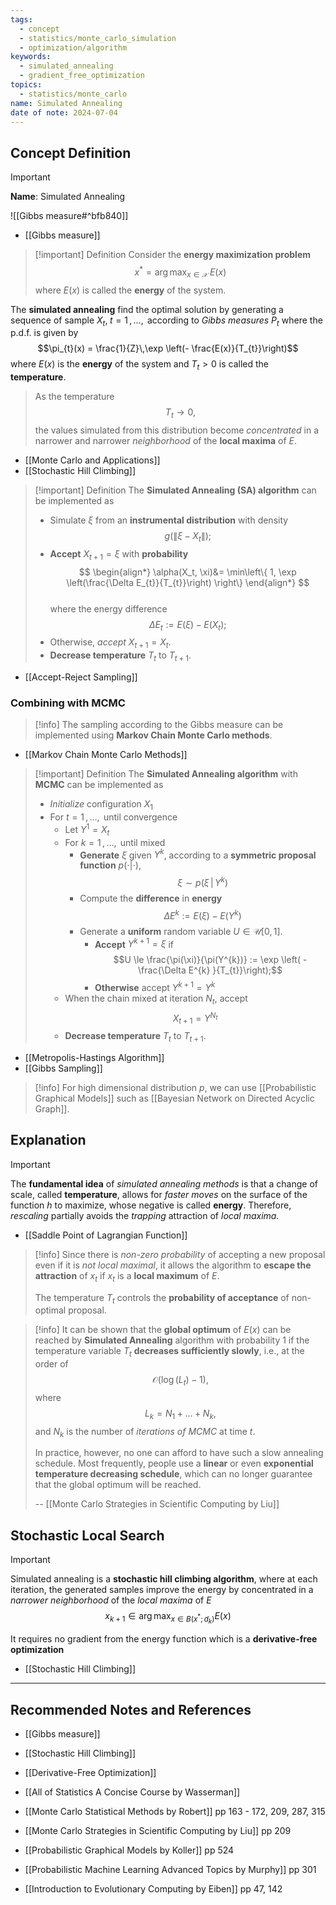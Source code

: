 ```yaml
---
tags:
  - concept
  - statistics/monte_carlo_simulation
  - optimization/algorithm
keywords:
  - simulated_annealing
  - gradient_free_optimization
topics:
  - statistics/monte_carlo
name: Simulated Annealing
date of note: 2024-07-04
---
```


## Concept Definition

>[!important]
>**Name**: Simulated Annealing

![[Gibbs measure#^bfb840]]

- [[Gibbs measure]]

>[!important] Definition
>Consider the **energy maximization problem** $$x^{*} = \arg\max_{x\in \mathcal{X}}\,E(x)$$ where  $E(x)$ is called the **energy** of the system.
>
  The **simulated annealing** find the optimal solution by generating a sequence of sample $X_{t},\; t=1\,{,}\ldots{,}\,$ according to *Gibbs measures* $P_{t}$ where the p.d.f. is given by  $$\pi_{t}(x) = \frac{1}{Z}\,\exp \left(- \frac{E(x)}{T_{t}}\right)$$ where $E(x)$ is the **energy** of the system and $T_{t} >0$ is called the **temperature**. 
>
>As the temperature $$T_{t} \to 0,$$ the values simulated from this distribution become *concentrated* in a narrower and narrower *neighborhood* of the **local maxima** of $E$.

- [[Monte Carlo and Applications]]
- [[Stochastic Hill Climbing]]

>[!important] Definition
>The **Simulated Annealing (SA) algorithm** can be implemented as 
>- Simulate $\xi$ from an **instrumental distribution** with density $$g(\lVert \xi - X_{t} \rVert);$$
>- **Accept** $X_{t+1} = \xi$ with **probability**
>$$ 
> \begin{align*}
> \alpha(X_t, \xi)&= \min\left\{ 1, \exp \left(\frac{\Delta E_{t}}{T_{t}}\right) \right\} 
> \end{align*}
>$$  
>where the energy difference $$\Delta E_t := E(\xi) - E(X_t);$$
>- Otherwise, *accept* $X_{t+1} = X_t$.
>- **Decrease temperature** $T_{t}$ to $T_{t+1}$.
>

- [[Accept-Reject Sampling]]

### Combining with MCMC


>[!info]
>The sampling according to the Gibbs measure can be implemented using **Markov Chain Monte Carlo methods**.

- [[Markov Chain Monte Carlo Methods]]

>[!important] Definition
>The **Simulated Annealing algorithm** with **MCMC** can be implemented as 
>- *Initialize* configuration $X_{1}$
>- For $t=1 \,{,}\ldots{,}\,$ until convergence
>	- Let $Y^{1} = X_{t}$
>	- For $k = 1\,{,}\ldots{,}\,$ until mixed
>		- **Generate** $\xi$ given $Y^{k}$, according to a **symmetric proposal function** $p(\cdot|\cdot)$,  $$\xi \sim  p(\xi \,|\, Y^{k})$$
>		- Compute the **difference** in **energy**  $$\Delta E^{k} := E(\xi) -  E(Y^{k})$$
>		- Generate a **uniform** random variable $U\in \mathcal{U}[0,1]$.
>			- **Accept** $Y^{k+1} = \xi$ if $$U \le \frac{\pi(\xi)}{\pi(Y^{k})} := \exp \left( - \frac{\Delta E^{k} }{T_{t}}\right);$$
>			- **Otherwise** accept $Y^{k+1} =  Y^{k}$
>	- When the chain mixed at iteration $N_{t}$, accept $$X_{t+1} = Y^{N_{t}}$$
>	- **Decrease temperature** $T_{t}$ to $T_{t+1}$.
>

- [[Metropolis-Hastings Algorithm]]
- [[Gibbs Sampling]]

>[!info]
>For high dimensional distribution $p$, we can use [[Probabilistic Graphical Models]] such as [[Bayesian Network on Directed Acyclic Graph]].

## Explanation

>[!important]
>The **fundamental idea** of *simulated annealing methods* is that a change of scale, called **temperature**, allows for *faster moves* on the surface of the function $h$ to maximize, whose negative is called **energy**. Therefore, *rescaling* partially avoids the *trapping* attraction of *local maxima.*

- [[Saddle Point of Lagrangian Function]]

>[!info]
>Since there is *non-zero probability* of accepting a new proposal even if it is *not local maximal*, it allows the algorithm to **escape the attraction** of $x_t$ if $x_t$ is a **local maximum** of $E$. 
>
>The temperature $T_{t}$ controls the **probability of acceptance** of non-optimal proposal.

>[!info]
>It can be shown that the **global optimum** of $E(x)$ can be reached by **Simulated Annealing** algorithm with probability $1$ if the temperature variable $T_t$ **decreases sufficiently slowly**, i.e., at the order of $$\mathcal{O}(\log(L_t)-1),$$ where $$L_k = N_1 +\ldots + N_k,$$ and  $N_k$ is the number of *iterations of MCMC* at time $t$. 
>
>In practice, however, no one can afford to have such a slow annealing schedule. Most frequently, people use a **linear** or even **exponential temperature decreasing schedule**, which can no longer guarantee that the global optimum will be reached.
>
>--  [[Monte Carlo Strategies in Scientific Computing by Liu]] 


## Stochastic Local Search


>[!important]
>Simulated annealing is a **stochastic hill climbing algorithm**, where at each iteration, the generated samples improve the energy by concentrated in a *narrower neighborhood* of the *local maxima* of $E$
>$$
>x_{k+1} \in \arg\max_{x\in B(x^{*}; d_{k})}E(x)
>$$
>
>It requires no gradient from the energy function which is a **derivative-free optimization**

- [[Stochastic Hill Climbing]]





-----------
##  Recommended Notes and References


- [[Gibbs measure]]
- [[Stochastic Hill Climbing]]
- [[Derivative-Free Optimization]]


- [[All of Statistics A Concise Course by Wasserman]]
- [[Monte Carlo Statistical Methods by Robert]] pp 163 - 172, 209, 287, 315
- [[Monte Carlo Strategies in Scientific Computing by Liu]] pp 209

- [[Probabilistic Graphical Models by Koller]] pp 524
- [[Probabilistic Machine Learning Advanced Topics by Murphy]] pp 301
- [[Introduction to Evolutionary Computing by Eiben]] pp 47, 142
